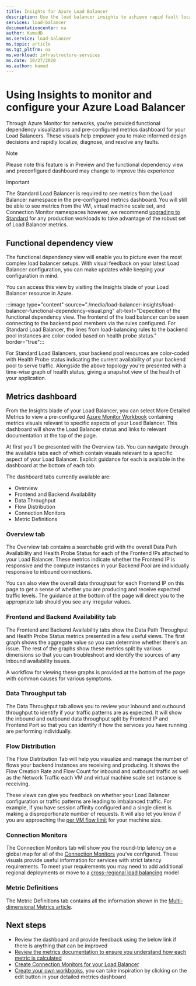 ```yaml
---
title: Insights for Azure Load Balancer
description: Use the load balancer insights to achieve rapid fault localization and informed design decisions
services: load-balancer
documentationcenter: na
author: KumudD
ms.service: load-balancer
ms.topic: article
ms.tgt_pltfrm: na
ms.workload: infrastructure-services
ms.date: 10/27/2020
ms.author: kumud
---
```


# Using Insights to monitor and configure your Azure Load Balancer

Through Azure Monitor for networks, you're provided functional dependency visualizations and pre-configured metrics dashboard for your Load Balancers. These visuals help empower you to make informed design decisions and rapidly localize, diagnose, and resolve any faults.

>[!NOTE] 
>Please note this feature is in Preview and the functional dependency view and preconfigured dashboard may change to improve this experience

>[!IMPORTANT]
>The Standard Load Balancer is required to see metrics from the Load Balancer namespace in the pre-configured metrics dashboard. You will still be able to see metrics from the VM, virtual machine scale set, and Connection Monitor namespaces however, we recommend [upgrading to Standard](./upgrade-basic-standard.md) for any production workloads to take advantage of the robust set of Load Balancer metrics.

## Functional dependency view

The functional dependency view will enable you to picture even the most complex load balancer setups. With visual feedback on your latest Load Balancer configuration, you can make updates while keeping your configuration in mind.

You can access this view by visiting the Insights blade of your Load Balancer resource in Azure.

:::image type="content" source="./media/load-balancer-insights/load-balancer-functional-dependency-visual.png" alt-text="Depecition of the functional dependency view. The frontend of the load balancer can be seen connecting to the backend pool members via the rules configured. For Standard Load Balancer, the lines from load-balancing rules to the backend pool instances are color-coded based on health probe status." border="true":::

For Standard Load Balancers, your backend pool resources are color-coded with Health Probe status indicating the current availability of your backend pool to serve traffic. Alongside the above topology you're presented with a time-wise graph of health status, giving a snapshot view of the health of your application.

## Metrics dashboard

From the Insights blade of your Load Balancer, you can select More Detailed Metrics to view a pre-configured [Azure Monitor Workbook](../azure-monitor/visualize/workbooks-overview.md) containing metrics visuals  relevant to specific aspects of your Load Balancer. This dashboard will show the Load Balancer status and links to relevant documentation at the top of the page.

At first you'll be presented with the Overview tab. You can navigate through the available tabs each of which contain visuals relevant to a specific aspect of your Load Balancer. Explicit guidance for each is available in the dashboard at the bottom of each tab.

The dashboard tabs currently available are:
* Overview
* Frontend and Backend Availability
* Data Throughput
* Flow Distribution
* Connection Monitors
* Metric Definitions 

### Overview tab
The Overview tab contains a searchable grid with the overall Data Path Availability and Health Probe Status for each of the Frontend IPs attached to your Load Balancer. These metrics indicate whether the Frontend IP is responsive and the compute instances in your Backend Pool are individually responsive to inbound connections.

You can also view the overall data throughput for each Frontend IP on this page to get a sense of whether you are producing and receive expected traffic levels. The guidance at the bottom of the page will direct you to the appropriate tab should you see any irregular values.

### Frontend and Backend Availability tab
The Frontend and Backend Availability tabs show the Data Path Throughput and Health Probe Status metrics presented in a few useful views. The first graph shows the aggregate value so you can determine whether there's an issue. The rest of the graphs show these metrics split by various dimensions so that you can troubleshoot and identify the sources of any inbound availability issues.

A workflow for viewing these graphs is provided at the bottom of the page with common causes for various symptoms. 

### Data Throughput tab
The Data Throughput tab allows you to review your inbound and outbound throughput to identify if your traffic patterns are as expected. It will show the inbound and outbound data throughput split by Frontend IP and Frontend Port so that you can identify if how the services you have running are performing individually.

### Flow Distribution
The Flow Distribution Tab will help you visualize and manage the number of flows your backend instances are receiving and producing. It shows the Flow Creation Rate and Flow Count for inbound and outbound traffic as well as the Network Traffic each VM and virtual machine scale set instance is receiving. 

These views can give you feedback on whether your Load Balancer configuration or traffic patterns are leading to imbalanced traffic. For example, if you have session affinity configured and a single client is making a disproportionate number of requests. It will also let you know if you are approaching the [per VM flow limit](../virtual-network/virtual-machine-network-throughput.md#flow-limits-and-active-connections-recommendations) for your machine size.

### Connection Monitors
The Connection Monitors tab will show you the round-trip latency on a global map for all of the [Connection Monitors](../network-watcher/connection-monitor.md)  you've configured. These visuals provide useful information for services with strict latency requirements. To meet your requirements you may need to add additional regional deployments or  move to a [cross-regional load balancing](./cross-region-overview.md) model

### Metric Definitions
The Metric Definitions tab contains all the information shown in the [Multi-dimensional Metrics article](./load-balancer-standard-diagnostics.md#multi-dimensional-metrics).

## Next steps
* Review the dashboard and provide feedback using the below link if there is anything that can be improved
* [Review the metrics documentation to ensure you understand how each metric is calculated](./load-balancer-standard-diagnostics.md#multi-dimensional-metrics)
* [Create Connection Monitors for your Load Balancer](../network-watcher/connection-monitor.md)
* [Create your own workbooks](../azure-monitor/visualize/workbooks-overview.md), you can take inspiration by clicking on the edit button in your detailed metrics dashboard
